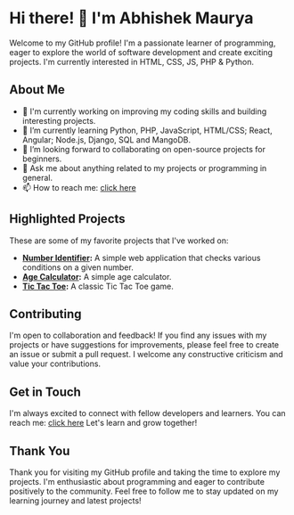 # Hi there! 👋 I'm Abhishek Maurya

Welcome to my GitHub profile! I'm a passionate learner of programming, eager to explore the world of software development and create exciting projects. I'm currently interested in HTML, CSS, JS, PHP & Python.

## About Me

- 🔭 I'm currently working on improving my coding skills and building interesting projects.
- 🌱 I’m currently learning Python, PHP, JavaScript, HTML/CSS; React, Angular; Node.js, Django, SQL and MangoDB.
- 👯 I’m looking forward to collaborating on open-source projects for beginners.
- 💬 Ask me about anything related to my projects or programming in general.
- 📫 How to reach me: [click here](https://abhimauryag.github.io/Contact-form/)

## Highlighted Projects

These are some of my favorite projects that I've worked on:

- **[Number Identifier](https://github.com/abhimauryag/Number-identify):** A simple web application that checks various conditions on a given number.
- **[Age Calculator](https://github.com/abhimauryag/Age-Calculator):** A simple age calculator.
- **[Tic Tac Toe](https://github.com/abhimauryag/TicTacToe):** A classic Tic Tac Toe game.

## Contributing

I'm open to collaboration and feedback! If you find any issues with my projects or have suggestions for improvements, please feel free to create an issue or submit a pull request. I welcome any constructive criticism and value your contributions.

## Get in Touch

I'm always excited to connect with fellow developers and learners. You can reach me: [click here](https://abhimauryag.github.io/Contact-form/)
Let's learn and grow together!

## Thank You

Thank you for visiting my GitHub profile and taking the time to explore my projects. I'm enthusiastic about programming and eager to contribute positively to the community. Feel free to follow me to stay updated on my learning journey and latest projects!
